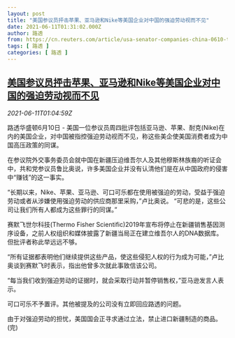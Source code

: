 ```yaml
---
layout: post
title: "美国参议员抨击苹果、亚马逊和Nike等美国企业对中国的强迫劳动视而不见"
date: 2021-06-11T01:31:02.000Z
author: 路透
from: https://cn.reuters.com/article/usa-senator-companies-china-0610-thur-idCNKCS2DN02Z
tags: [ 路透 ]
categories: [ 路透 ]
---
```

<!--1623375062000-->
[美国参议员抨击苹果、亚马逊和Nike等美国企业对中国的强迫劳动视而不见](https://cn.reuters.com/article/usa-senator-companies-china-0610-thur-idCNKCS2DN02Z)
------

<div>
<div><i>2021-06-11T01:04:59Z</i></div><p>路透华盛顿6月10日 - 美国一位参议员周四批评包括亚马逊、苹果、耐克(Nike)在内的美国企业，对中国被指控强迫劳动视而不见，称这些美企使美国消费者成为中国高压政策的同谋。</p><p>在参议院外交事务委员会就中国在新疆压迫维吾尔人及其他穆斯林族裔的听证会中，共和党参议员鲁比奥说，许多美国企业并没有认清他们是在从中国政府的侵害中“赚钱”的这一事实。</p><p>“长期以来，Nike、苹果、亚马逊、可口可乐都在使用被强迫的劳动，受益于强迫劳动或者从涉嫌使用强迫劳动的供应商那里采购，”卢比奥说。 “可悲的是，这些公司让我们所有人都成为这些罪行的同谋。”</p><p>赛默飞世尔科技(Thermo Fisher Scientific)2019年宣布将停止在新疆销售基因测序设备，之前人权组织和媒体披露了新疆当局正在建立维吾尔人的DNA数据库。但批评者称此举远远不够。</p><p>“所有证据都表明他们继续提供这些产品，使这些侵犯人权的行为成为可能，”卢比奥谈到赛默飞时表示，指出他曾多次就此事致信该公司。</p><p>“每当我们收到强迫劳动的证据时，就会采取行动并暂停销售权，”亚马逊发言人表示。</p><p>可口可乐不予置评。其他被提及的公司没有立即回应路透的问题。</p><p>由于对强迫劳动的担忧，美国国会正寻求通过立法，禁止进口新疆制造的商品。(完)</p>
</div>
